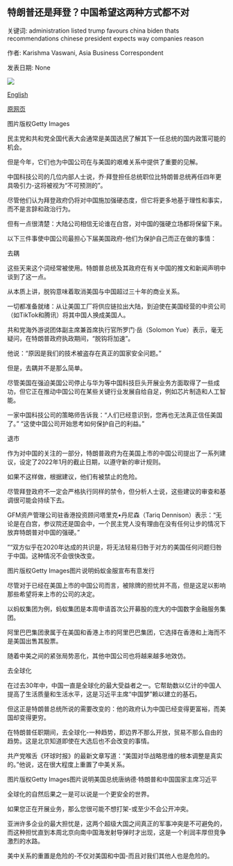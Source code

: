 ## 特朗普还是拜登？中国希望这两种方式都不对

关键词: administration listed trump favours china biden thats recommendations chinese president expects way companies reason

作者: Karishma Vaswani, Asia Business Correspondent

发表日期: None

![](https://ichef.bbci.co.uk/news/1024/branded_news/9455/production/_114137973_trumpbiden.jpg)

[English](Trump%20or%20Biden%3F%20China%20expects%20no%20favours%20either%20way.md)

[原网页](https://www.bbc.com/news/business-53928783)

图片版权Getty Images

民主党和共和党全国代表大会通常是美国选民了解其下一任总统的国内政策可能的机会。

但是今年，它们也为中国公司在与美国的艰难关系中提供了重要的见解。

中国科技公司的几位内部人士说，乔·拜登担任总统职位比特朗普总统再任四年更具吸引力-这将被视为“不可预测的”。

尽管他们认为拜登政府仍将对中国施加强硬态度，但它将更多地基于理性和事实，而不是言辞和政治行为。

但有一点很清楚：大陆公司相信无论谁在白宫，对中国的强硬立场都将保留下来。

以下三件事使中国公司最担心下届美国政府-他们为保护自己而正在做的事情：

去耦

这些天来这个词经常被使用。特朗普总统及其政府在有关中国的推文和新闻声明中谈到了这一点。

从本质上讲，脱钩意味着取消美国与中国超过三十年的商业关系。

一切都准备就绪：从让美国工厂将供应链拉出大陆，到迫使在美国经营的中资公司（如TikTok和腾讯）将其中国人换成美国人。

共和党海外游说团体副主席兼首席执行官所罗门·岳（Solomon Yue）表示，毫无疑问，在特朗普政府执政期间，“脱钩将加速”。

他说：“原因是我们的技术被盗存在真正的国家安全问题。”

但是，去耦并不是那么简单。

尽管美国在强迫美国公司停止与华为等中国科技巨头开展业务方面取得了一些成功，但它正在推动中国公司在某些关键行业发展自给自足，例如芯片制造和人工智能。

一家中国科技公司的策略师告诉我：“人们已经意识到，您再也无法真正信任美国了。” “这使中国公司开始思考如何保护自己的利益。”

退市

作为对中国的关注的一部分，特朗普政府为在美国上市的中国公司提出了一系列建议，设定了2022年1月的截止日期，以遵守新的审计规则。

如果不这样做，根据建议，他们有被禁止的危险。

尽管拜登政府不一定会严格执行同样的禁令，但分析人士说，这些建议的审查和基调很可能会持续下去。

GFM资产管理公司驻香港投资顾问塔里克•丹尼森（Tariq Dennison）表示：“无论是在白宫，参议院还是国会中，一个民主党人没有理由在没有任何让步的情况下放弃特朗普对中国的强硬。”

”“双方似乎在2020年达成的共识是，将无法轻易归咎于对方的美国任何问题归咎于中国。这种情况不会很快改变。

图片版权Getty Images图片说明蚂蚁金服宣布有意发行

尽管对于已经在美国上市的中国公司而言，被除牌的担忧并不高，但是这足以影响那些希望将来上市的公司的决定。

以蚂蚁集团为例，蚂蚁集团是本周申请首次公开募股的庞大的中国数字金融服务集团。

阿里巴巴集团隶属于在美国和香港上市的阿里巴巴集团，它选择在香港和上海而不是美国出售其股票。

随着中美之间的紧张局势恶化，其他中国公司也将越来越多地效仿。

去全球化

在过去30年中，中国一直是全球化的最大受益者之一。它帮助数以亿计的中国人提高了生活质量和生活水平，这是习近平主席“中国梦”赖以建立的基石。

但这正是特朗普总统所说的需要改变的：他的政府认为中国已经变得更富裕，而美国却变得更穷。

在特朗普任职期间，去全球化-一种趋势，即边界不那么开放，贸易不那么自由的趋势。这是北京知道即使在大选后也不会改变的事情。

共产党喉舌《环球时报》的最新文章写道：“美国对华战略思维的根本调整是真实的。”他说，这在很大程度上重置了中美关系。

图片版权Getty Images图片说明美国总统唐纳德·特朗普和中国国家主席习近平

全球化的自然后果之一是可以说是一个更安全的世界。

如果您正在开展业务，那么您很可能不想打架-或至少不会公开冲突。

亚洲许多企业的最大担忧是，这两个超级大国之间真正的军事冲突是不可避免的，而这种担忧直到本周北京向南中国海发射导弹时才出现，这是一个利润丰厚但竞争激烈的水路。

美中关系的重置是危险的-不仅对美国和中国-而且对我们其他人也是危险的。
